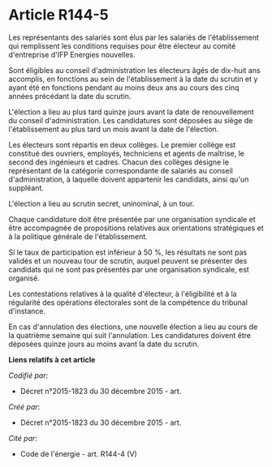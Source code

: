 # Article R144-5

Les représentants des salariés sont élus par les salariés de l'établissement qui remplissent les conditions requises pour
être électeur au comité d'entreprise d'IFP Energies nouvelles.

Sont éligibles au conseil d'administration les électeurs âgés de dix-huit ans accomplis, en fonctions au sein de
l'établissement à la date du scrutin et y ayant été en fonctions pendant au moins deux ans au cours des cinq années précédant
la date du scrutin.

L'élection a lieu au plus tard quinze jours avant la date de renouvellement du conseil d'administration. Les candidatures
sont déposées au siège de l'établissement au plus tard un mois avant la date de l'élection.

Les électeurs sont répartis en deux collèges. Le premier collège est constitué des ouvriers, employés, techniciens et agents
de maîtrise, le second des ingénieurs et cadres. Chacun des collèges désigne le représentant de la catégorie correspondante
de salariés au conseil d'administration, à laquelle doivent appartenir les candidats, ainsi qu'un suppléant.

L'élection a lieu au scrutin secret, uninominal, à un tour.

Chaque candidature doit être présentée par une organisation syndicale et être accompagnée de propositions relatives aux
orientations stratégiques et à la politique générale de l'établissement.

Si le taux de participation est inférieur à 50 %, les résultats ne sont pas validés et un nouveau tour de scrutin, auquel
peuvent se présenter des candidats qui ne sont pas présentés par une organisation syndicale, est organisé.

Les contestations relatives à la qualité d'électeur, à l'éligibilité et à la régularité des opérations électorales sont de la
compétence du tribunal d'instance.

En cas d'annulation des élections, une nouvelle élection a lieu au cours de la quatrième semaine qui suit l'annulation. Les
candidatures doivent être déposées quinze jours au moins avant la date du scrutin.

**Liens relatifs à cet article**

_Codifié par_:

  - Décret n°2015-1823 du 30 décembre 2015 - art.

_Créé par_:

  - Décret n°2015-1823 du 30 décembre 2015 - art.

_Cité par_:

  - Code de l'énergie - art. R144-4 (V)
